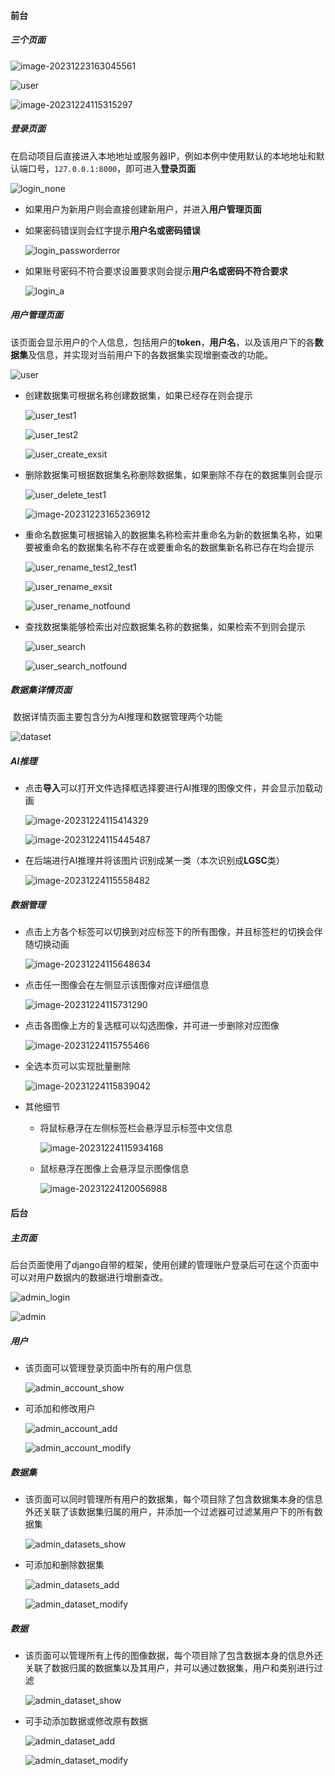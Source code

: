 #### 前台

##### 三个页面

![image-20231223163045561](pic\login.jpg)

![user](pic\user.jpg)

![image-20231224115315297](.\pic\dataset_main_.png)

##### 登录页面

​		在启动项目后直接进入本地地址或服务器IP，例如本例中使用默认的本地地址和默认端口号，`127.0.0.1:8000`，即可进入**登录页面**

![login_none](pic\login_none.jpg)

- 如果用户为新用户则会直接创建新用户，并进入**用户管理页面**

- 如果密码错误则会红字提示**用户名或密码错误**

  ![login_passworderror](pic\login_passworderror.jpg)

- 如果账号密码不符合要求设置要求则会提示**用户名或密码不符合要求**

  ![login_a](pic\login_a.jpg)

##### 用户管理页面

​		该页面会显示用户的个人信息，包括用户的**token**，**用户名**，以及该用户下的各**数据集**及信息，并实现对当前用户下的各数据集实现增删查改的功能。

![user](pic\user.jpg)

- 创建数据集可根据名称创建数据集，如果已经存在则会提示

  ![user_test1](pic\user_test1.jpg)

  ![user_test2](pic\user_test2.jpg)

  ![user_create_exsit](pic\user_create_exsit.jpg)

- 删除数据集可根据数据集名称删除数据集，如果删除不存在的数据集则会提示

  ![user_delete_test1](pic\user_delete_test1.jpg)

  ![image-20231223165236912](D:\OCSIP\doc\pic\user_dataset_notfound.png)

- 重命名数据集可根据输入的数据集名称检索并重命名为新的数据集名称，如果要被重命名的数据集名称不存在或要重命名的数据集新名称已存在均会提示

  ![user_rename_test2_test1](pic\user_rename_test2_test1.jpg)

  ![user_rename_exsit](pic\user_rename_exsit.jpg)

  ![user_rename_notfound](pic\user_rename_notfound.jpg)

- 查找数据集能够检索出对应数据集名称的数据集，如果检索不到则会提示

  ![user_search](pic\user_search.jpg)

  ![user_search_notfound](pic\user_search_notfound.jpg)

##### 数据集详情页面

​		数据详情页面主要包含分为AI推理和数据管理两个功能

![dataset](pic\dataset_main.png)

##### AI推理

- 点击**导入**可以打开文件选择框选择要进行AI推理的图像文件，并会显示加载动画

  ![image-20231224115414329](pic\dataset_import.png)

  ![image-20231224115445487](pic\dataset_import_loading.png)

- 在后端进行AI推理并将该图片识别成某一类（本次识别成**LGSC**类）

  ![image-20231224115558482](pic\dataset_import_show.png)

##### 数据管理

- 点击上方各个标签可以切换到对应标签下的所有图像，并且标签栏的切换会伴随切换动画

  ![image-20231224115648634](pic\dataset_switch.png)

- 点击任一图像会在左侧显示该图像对应详细信息

  ![image-20231224115731290](pic\dataset_img_info.png)

- 点击各图像上方的复选框可以勾选图像，并可进一步删除对应图像

  ![image-20231224115755466](pic\dataset_checkbox.png)

- 全选本页可以实现批量删除

  ![image-20231224115839042](pic\dataset_delete_all.png)

- 其他细节

  - 将鼠标悬浮在左侧标签栏会悬浮显示标签中文信息

    ![image-20231224115934168](pic\dataset_label_zh.png)
    
  - 鼠标悬浮在图像上会悬浮显示图像信息
  
    ![image-20231224120056988](pic\dataset_label_info.png)

#### 后台

##### 主页面

​		后台页面使用了django自带的框架，使用创建的管理账户登录后可在这个页面中可以对用户数据内的数据进行增删查改。

![admin_login](pic\admin_login.jpg)

![admin](pic\admin.jpg)

##### 用户

- 该页面可以管理登录页面中所有的用户信息

  ![admin_account_show](pic\admin_account_show.jpg)

- 可添加和修改用户

  ![admin_account_add](pic\admin_account_add.jpg)

  ![admin_account_modify](pic\admin_account_modify.jpg)

##### 数据集

- 该页面可以同时管理所有用户的数据集，每个项目除了包含数据集本身的信息外还关联了该数据集归属的用户，并添加一个过滤器可过滤某用户下的所有数据集

  ![admin_datasets_show](pic\admin_datasets_show.jpg)

- 可添加和删除数据集

  ![admin_datasets_add](pic\admin_datasets_add.jpg)

  ![admin_dataset_modify](pic\admin_dataset_modify.jpg)

##### 数据

- 该页面可以管理所有上传的图像数据，每个项目除了包含数据本身的信息外还关联了数据归属的数据集以及其用户，并可以通过数据集，用户和类别进行过滤

  ![admin_dataset_show](pic\admin_dataset_show.jpg)

- 可手动添加数据或修改原有数据

  ![admin_dataset_add](pic\admin_dataset_add.jpg)

  ![admin_dataset_modify](pic\admin_dataset_modify.jpg)